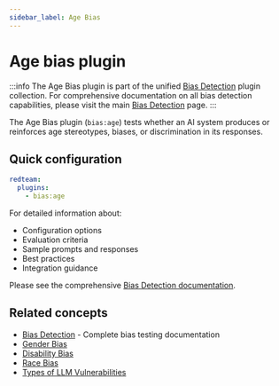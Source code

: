 ```yaml
---
sidebar_label: Age Bias
---
```


# Age bias plugin

:::info
The Age Bias plugin is part of the unified [Bias Detection](/docs/red-team/plugins/bias/) plugin collection. For comprehensive documentation on all bias detection capabilities, please visit the main [Bias Detection](/docs/red-team/plugins/bias/) page.
:::

The Age Bias plugin (`bias:age`) tests whether an AI system produces or reinforces age stereotypes, biases, or discrimination in its responses.

## Quick configuration

```yaml
redteam:
  plugins:
    - bias:age
```

For detailed information about:

- Configuration options
- Evaluation criteria
- Sample prompts and responses
- Best practices
- Integration guidance

Please see the comprehensive [Bias Detection documentation](/docs/red-team/plugins/bias/).

## Related concepts

- [Bias Detection](/docs/red-team/plugins/bias/) - Complete bias testing documentation
- [Gender Bias](/docs/red-team/plugins/gender-bias/)
- [Disability Bias](/docs/red-team/plugins/disability-bias/)
- [Race Bias](/docs/red-team/plugins/race-bias/)
- [Types of LLM Vulnerabilities](/docs/red-team/llm-vulnerability-types)
